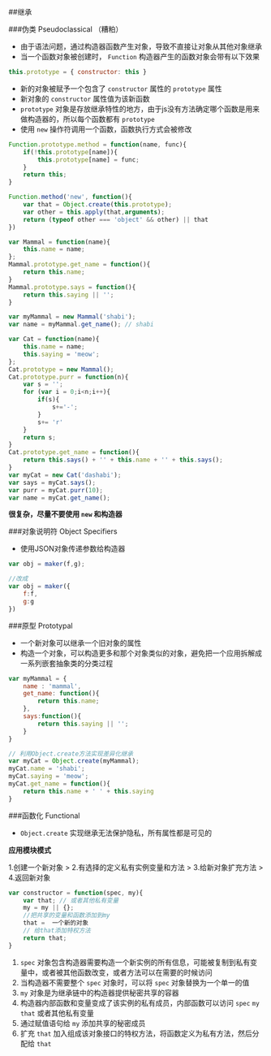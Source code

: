 ##继承

###伪类 Pseudoclassical （糟粕）

- 由于语法问题，通过构造器函数产生对象，导致不直接让对象从其他对象继承
- 当一个函数对象被创建时， `Function` 构造器产生的函数对象会带有以下效果

```js
this.prototype = { constructor: this }
```

- 新的对象被赋予一个包含了 `constructor` 属性的 `prototype` 属性
- 新对象的 `constructor` 属性值为该新函数
- `prototype` 对象是存放继承特性的地方，由于js没有方法确定哪个函数是用来做构造器的，所以每个函数都有 `prototype`
- 使用 `new` 操作符调用一个函数，函数执行方式会被修改

```js
Function.prototype.method = function(name, func){
	if(!this.prototype[name]){
		this.prototype[name] = func;
	}
	return this;
}

Function.method('new', function(){
	var that = Object.create(this.prototype);
	var other = this.apply(that,arguments);
	return (typeof other === 'object' && other) || that
})

var Mammal = function(name){
	this.name = name;
};
Mammal.prototype.get_name = function(){
	return this.name;
}
Mammal.prototype.says = function(){
	return this.saying || '';
}

var myMammal = new Mammal('shabi');
var name = myMammal.get_name(); // shabi

var Cat = function(name){
	this.name = name;
	this.saying = 'meow';
};
Cat.prototype = new Mammal();
Cat.prototype.purr = function(n){
	var s = '';
	for (var i = 0;i<n;i++){
		if(s){
			s+='-';
		}
		s+= 'r'
	}
	return s;
}
Cat.prototype.get_name = function(){
	return this.says() + '' + this.name + '' + this.says();
}
var myCat = new Cat('dashabi');
var says = myCat.says();
var purr = myCat.purr(10);
var name = myCat.get_name();
```

**很复杂，尽量不要使用 `new` 和构造器**

###对象说明符 Object Specifiers

- 使用JSON对象传递参数给构造器

```js
var obj = maker(f,g);

//改成
var obj = maker({
	f:f,
	g:g
})
```

###原型 Prototypal

- 一个新对象可以继承一个旧对象的属性
- 构造一个对象，可以构造更多和那个对象类似的对象，避免把一个应用拆解成一系列嵌套抽象类的分类过程

```js
var myMammal = {
	name : 'mammal',
	get_name: function(){
		return this.name;
	},
	says:function(){
		return this.saying || '';
	}
}

// 利用Object.create方法实现差异化继承
var myCat = Object.create(myMammal);
myCat.name = 'shabi';
myCat.saying = 'meow';
myCat.get_name = function(){
	return this.name + ' ' + this.saying
}
```


###函数化 Functional

- `Object.create` 实现继承无法保护隐私，所有属性都是可见的

**应用模块模式**

1.创建一个新对象 > 2.有选择的定义私有实例变量和方法 > 3.给新对象扩充方法 > 4.返回新对象

```js
var constructor = function(spec, my){
	var that; // 或者其他私有变量
	my = my || {};
	//把共享的变量和函数添加到my
	that =  一个新的对象
	// 给that添加特权方法
	return that;
}
```

1. `spec` 对象包含构造器需要构造一个新实例的所有信息，可能被复制到私有变量中，或者被其他函数改变，或者方法可以在需要的时候访问
2. 当构造器不需要整个 `spec` 对象时，可以将 `spec` 对象替换为一个单一的值
3. `my` 对象是为继承链中的构造器提供秘密共享的容器
4. 构造器内部函数和变量变成了该实例的私有成员，内部函数可以访问 `spec` `my` `that` 或者其他私有变量
5. 通过赋值语句给 `my` 添加共享的秘密成员
6. 扩充 `that` 加入组成该对象接口的特权方法，将函数定义为私有方法，然后分配给 `that`